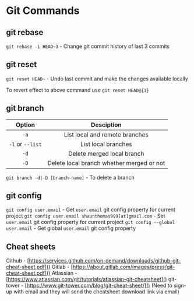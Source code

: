 # Git Commands

## git rebase

`git rebase -i HEAD~3` - Change git commit history of last 3 commits

## git reset

`git reset HEAD~` - Undo last commit and make the changes available locally

To revert effect to above command use `git reset HEAD@{1}`

## git branch

| Option | Desciption |
|:---:|:---:|
| `-a` | List local and remote branches |
| `-l` or `--list` | List local branches |
| `-d` | Delete merged local branch |
| `-D` | Delete local branch whether merged or not |

`git branch -d|-D [branch-name]` - To delete a branch

## git config

`git config user.email` - Get `user.email` git config property for current project
`git config user.email shaunthomas999[at]gmail.com` - Set `user.email` git config property for current project
`git config --global user.email` - Get global `user.email` git config property

## Cheat sheets

Github - [https://services.github.com/on-demand/downloads/github-git-cheat-sheet.pdf]()
Gitlab - [https://about.gitlab.com/images/press/git-cheat-sheet.pdf]()
Atlassian - [https://www.atlassian.com/git/tutorials/atlassian-git-cheatsheet]()
git-tower -  [https://www.git-tower.com/blog/git-cheat-sheet/]() (Need to sign-up with email and they will send the cheatsheet download link via email)
